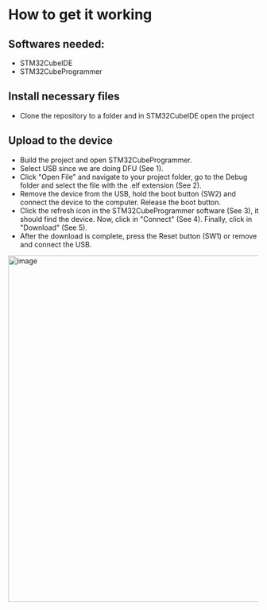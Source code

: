 # How to get it working

## Softwares needed:
- STM32CubeIDE
- STM32CubeProgrammer

## Install necessary files
- Clone the repository to a folder and in STM32CubeIDE open the project

## Upload to the device
- Build the project and open STM32CubeProgrammer.
- Select USB since we are doing DFU (See 1).
- Click "Open File" and navigate to your project folder, go to the Debug folder and select the file with the .elf extension (See 2).
- Remove the device from the USB, hold the boot button (SW2) and connect the device to the computer. Release the boot button.
- Click the refresh icon in the STM32CubeProgrammer software (See 3), it should find the device. Now, click in "Connect" (See 4). Finally, click in "Download" (See 5).
- After the download is complete, press the Reset button (SW1) or remove and connect the USB.

<img width="1200" height="697" alt="image" src="https://github.com/user-attachments/assets/4385ec0f-5ed3-4a44-a202-5fec2f3eec21" />


